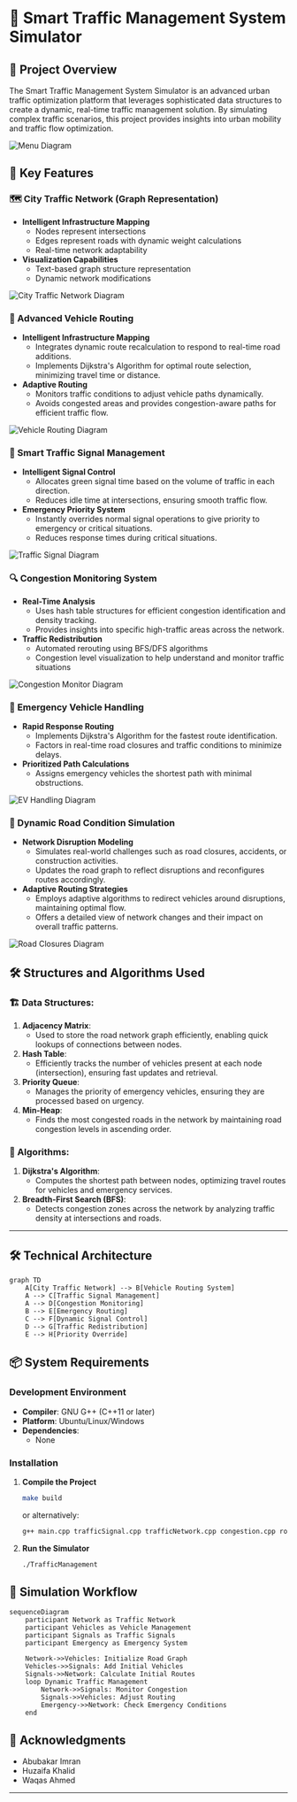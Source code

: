 # 🚦 Smart Traffic Management System Simulator

## 🌆 Project Overview

The Smart Traffic Management System Simulator is an advanced urban traffic optimization platform that leverages sophisticated data structures to create a dynamic, real-time traffic management solution. By simulating complex traffic scenarios, this project provides insights into urban mobility and traffic flow optimization.

![Menu Diagram](https://i.ibb.co/N9VyYMr/Whats-App-Image-2024-12-08-at-9-35-56-PM.jpg)

## 🚗 Key Features

### 🗺️ City Traffic Network (Graph Representation)
- **Intelligent Infrastructure Mapping**
  - Nodes represent intersections
  - Edges represent roads with dynamic weight calculations
  - Real-time network adaptability
- **Visualization Capabilities**
  - Text-based graph structure representation
  - Dynamic network modifications
    
![City Traffic Network Diagram](https://i.ibb.co/DMnL7jX/Whats-App-Image-2024-12-08-at-9-36-29-PM.jpg)

### 🧭 Advanced Vehicle Routing
- **Intelligent Infrastructure Mapping**
  - Integrates dynamic route recalculation to respond to real-time road additions.
  - Implements Dijkstra's Algorithm for optimal route selection, minimizing travel time or distance.
- **Adaptive Routing**
  - Monitors traffic conditions to adjust vehicle paths dynamically.
  - Avoids congested areas and provides congestion-aware paths for efficient traffic flow.
    
![Vehicle Routing Diagram](https://i.ibb.co/GQrdNgD/Whats-App-Image-2024-12-08-at-9-42-21-PM.jpg)


### 🚦 Smart Traffic Signal Management
- **Intelligent Signal Control**
  - Allocates green signal time based on the volume of traffic in each direction.
  - Reduces idle time at intersections, ensuring smooth traffic flow.
- **Emergency Priority System**
  - Instantly overrides normal signal operations to give priority to emergency or critical situations.
  - Reduces response times during critical situations.
        
![Traffic Signal Diagram](https://i.ibb.co/bdbkRx4/Whats-App-Image-2024-12-08-at-9-38-36-PM.jpg)


### 🔍 Congestion Monitoring System
- **Real-Time Analysis**
  - Uses hash table structures for efficient congestion identification and density tracking.
  - Provides insights into specific high-traffic areas across the network.
- **Traffic Redistribution**
  - Automated rerouting using BFS/DFS algorithms
  - Congestion level visualization to help understand and monitor traffic situations
        
![Congestion Monitor Diagram](https://i.ibb.co/WkmMzZx/Screenshot-2024-12-08-165742.png)


### 🚨 Emergency Vehicle Handling
- **Rapid Response Routing**
  - Implements Dijkstra's Algorithm for the fastest route identification.
  - Factors in real-time road closures and traffic conditions to minimize delays.
- **Prioritized Path Calculations**
  - Assigns emergency vehicles the shortest path with minimal obstructions.

![EV Handling Diagram](https://i.ibb.co/Qk1GJKr/Whats-App-Image-2024-12-08-at-9-41-12-PM-1.jpg)


### 🚧 Dynamic Road Condition Simulation
- **Network Disruption Modeling**
  - Simulates real-world challenges such as road closures, accidents, or construction activities.
  - Updates the road graph to reflect disruptions and reconfigures routes accordingly.
- **Adaptive Routing Strategies**
  - Employs adaptive algorithms to redirect vehicles around disruptions, maintaining optimal flow.
  - Offers a detailed view of network changes and their impact on overall traffic patterns.

![Road Closures Diagram](https://i.ibb.co/PwDBy2r/Whats-App-Image-2024-12-08-at-9-39-01-PM.jpg)

## 🛠️ Structures and Algorithms Used

### 🏗️ Data Structures:
1. **Adjacency Matrix**:
   - Used to store the road network graph efficiently, enabling quick lookups of connections between nodes.
2. **Hash Table**:
   - Efficiently tracks the number of vehicles present at each node (intersection), ensuring fast updates and retrieval.
3. **Priority Queue**:
   - Manages the priority of emergency vehicles, ensuring they are processed based on urgency.
4. **Min-Heap**:
   - Finds the most congested roads in the network by maintaining road congestion levels in ascending order.

### 🧭 Algorithms:
1. **Dijkstra's Algorithm**:
   - Computes the shortest path between nodes, optimizing travel routes for vehicles and emergency services.
2. **Breadth-First Search (BFS)**:
   - Detects congestion zones across the network by analyzing traffic density at intersections and roads.
---
## 🛠️ Technical Architecture

```mermaid
graph TD
    A[City Traffic Network] --> B[Vehicle Routing System]
    A --> C[Traffic Signal Management]
    A --> D[Congestion Monitoring]
    B --> E[Emergency Routing]
    C --> F[Dynamic Signal Control]
    D --> G[Traffic Redistribution]
    E --> H[Priority Override]
```

## 📦 System Requirements

### Development Environment
- **Compiler**: GNU G++ (C++11 or later)
- **Platform**: Ubuntu/Linux/Windows
- **Dependencies**: 
  - None
### Installation

1. **Compile the Project**
   ```bash
   make build
   ```
   or alternatively:
   ```bash
   g++ main.cpp trafficSignal.cpp trafficNetwork.cpp congestion.cpp roadClosures.cpp -o TrafficManagement
   ```

2. **Run the Simulator**
   ```bash
   ./TrafficManagement
   ```

## 🚦 Simulation Workflow

```mermaid
sequenceDiagram
    participant Network as Traffic Network
    participant Vehicles as Vehicle Management
    participant Signals as Traffic Signals
    participant Emergency as Emergency System

    Network->>Vehicles: Initialize Road Graph
    Vehicles->>Signals: Add Initial Vehicles
    Signals->>Network: Calculate Initial Routes
    loop Dynamic Traffic Management
        Network->>Signals: Monitor Congestion
        Signals->>Vehicles: Adjust Routing
        Emergency->>Network: Check Emergency Conditions
    end
```
## 🌟 Acknowledgments
- Abubakar Imran
- Huzaifa Khalid
- Waqas Ahmed
---
